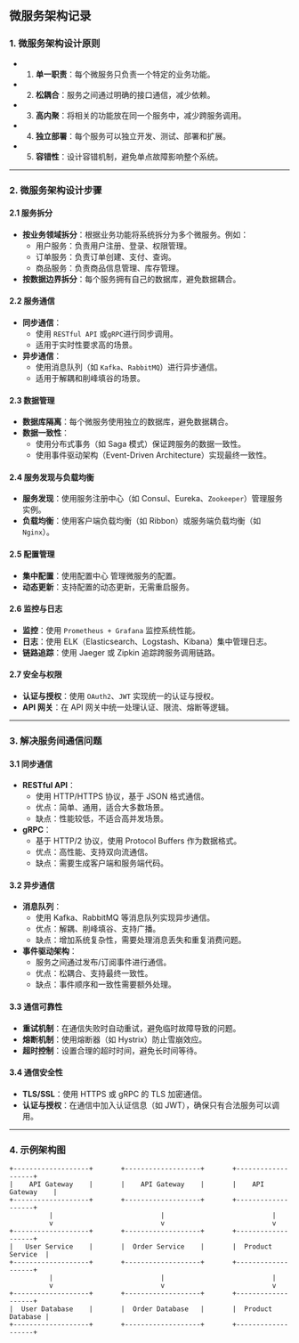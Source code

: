 ##  **微服务架构记录**

### **1. 微服务架构设计原则**

- 1. **单一职责**：每个微服务只负责一个特定的业务功能。
- 2. **松耦合**：服务之间通过明确的接口通信，减少依赖。
- 3. **高内聚**：将相关的功能放在同一个服务中，减少跨服务调用。
- 4. **独立部署**：每个服务可以独立开发、测试、部署和扩展。
- 5. **容错性**：设计容错机制，避免单点故障影响整个系统。

------



### **2. 微服务架构设计步骤**

#### **2.1 服务拆分**

- **按业务领域拆分**：根据业务功能将系统拆分为多个微服务。例如：
  - 用户服务：负责用户注册、登录、权限管理。
  - 订单服务：负责订单创建、支付、查询。
  - 商品服务：负责商品信息管理、库存管理。
- **按数据边界拆分**：每个服务拥有自己的数据库，避免数据耦合。

#### **2.2 服务通信**

- **同步通信**：
  - 使用 `RESTful API` 或` gRPC `进行同步调用。
  - 适用于实时性要求高的场景。
- **异步通信**：
  - 使用消息队列（如 `Kafka`、`RabbitMQ`）进行异步通信。
  - 适用于解耦和削峰填谷的场景。

#### **2.3 数据管理**

- **数据库隔离**：每个微服务使用独立的数据库，避免数据耦合。
- **数据一致性**：
  - 使用分布式事务（如 Saga 模式）保证跨服务的数据一致性。
  - 使用事件驱动架构（Event-Driven Architecture）实现最终一致性。

#### **2.4 服务发现与负载均衡**

- **服务发现**：使用服务注册中心（如 Consul、Eureka、`Zookeeper`）管理服务实例。
- **负载均衡**：使用客户端负载均衡（如 Ribbon）或服务端负载均衡（如 `Nginx`）。

#### **2.5 配置管理**

- **集中配置**：使用配置中心 管理微服务的配置。
- **动态更新**：支持配置的动态更新，无需重启服务。

#### **2.6 监控与日志**

- **监控**：使用 `Prometheus + Grafana` 监控系统性能。
- **日志**：使用 ELK（Elasticsearch、Logstash、Kibana）集中管理日志。
- **链路追踪**：使用 Jaeger 或 Zipkin 追踪跨服务调用链路。

#### **2.7 安全与权限**

- **认证与授权**：使用 `OAuth2`、`JWT` 实现统一的认证与授权。
- **API 网关**：在 API 网关中统一处理认证、限流、熔断等逻辑。

------



### **3. 解决服务间通信问题**

#### **3.1 同步通信**

- **RESTful API**：
  - 使用 HTTP/HTTPS 协议，基于 JSON 格式通信。
  - 优点：简单、通用，适合大多数场景。
  - 缺点：性能较低，不适合高并发场景。
- **gRPC**：
  - 基于 HTTP/2 协议，使用 Protocol Buffers 作为数据格式。
  - 优点：高性能、支持双向流通信。
  - 缺点：需要生成客户端和服务端代码。

#### **3.2 异步通信**

- **消息队列**：
  - 使用 Kafka、RabbitMQ 等消息队列实现异步通信。
  - 优点：解耦、削峰填谷、支持广播。
  - 缺点：增加系统复杂性，需要处理消息丢失和重复消费问题。
- **事件驱动架构**：
  - 服务之间通过发布/订阅事件进行通信。
  - 优点：松耦合、支持最终一致性。
  - 缺点：事件顺序和一致性需要额外处理。

#### **3.3 通信可靠性**

- **重试机制**：在通信失败时自动重试，避免临时故障导致的问题。
- **熔断机制**：使用熔断器（如 Hystrix）防止雪崩效应。
- **超时控制**：设置合理的超时时间，避免长时间等待。

#### **3.4 通信安全性**

- **TLS/SSL**：使用 HTTPS 或 gRPC 的 TLS 加密通信。
- **认证与授权**：在通信中加入认证信息（如 JWT），确保只有合法服务可以调用。

------

### **4. 示例架构图**

```
+-------------------+       +-------------------+       +-------------------+
|    API Gateway    |       |    API Gateway    |       |    API Gateway    |
+-------------------+       +-------------------+       +-------------------+
          |                           |                           |
          v                           v                           v
+-------------------+       +-------------------+       +-------------------+
|   User Service    |       |  Order Service    |       |  Product Service  |
+-------------------+       +-------------------+       +-------------------+
          |                           |                           |
          v                           v                           v
+-------------------+       +-------------------+       +-------------------+
|  User Database    |       |  Order Database   |       |  Product Database |
+-------------------+       +-------------------+       +-------------------+
```

